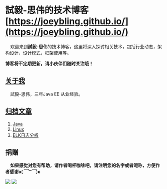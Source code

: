 # 試毅-思伟的技术博客 [https://joeybling.github.io/](https://joeybling.github.io/)

&#160;&#160;&#160;&#160;欢迎来到**試毅-思伟**的技术博客，这里将深入探讨相关技术，包括行业动态，架构设计，设计模式，框架使用等。

**博客将不定期更新，请小伙伴们随时关注哦！**

## [关于我](https://joeybling.github.io/)
&#160;&#160;&#160;&#160;試毅-思伟，三年Java EE 从业经验。

## [归档文章](https://joeybling.github.io/)

1. [Java](https://joeybling.github.io/tags/Java/)
2. [Linux](https://joeybling.github.io/tags/Linux/)
3. [ELK日志分析](https://joeybling.github.io/tags/ELK%E6%97%A5%E5%BF%97%E5%88%86%E6%9E%90/)

## 捐赠
&#160;&#160;&#160;&#160;**如果感觉对您有帮助，请作者喝杯咖啡吧，请注明您的名字或者昵称，方便作者感谢o(*￣︶￣*)o**

![](https://images.gitee.com/uploads/images/2019/0312/160046_accc466d_1251167.jpeg)
![](https://images.gitee.com/uploads/images/2019/0312/160037_f7a4dd63_1251167.png)

